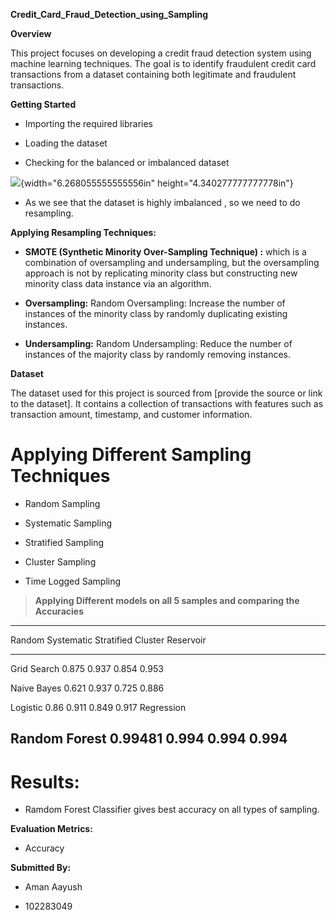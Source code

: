**Credit_Card_Fraud_Detection_using_Sampling**

**Overview**

This project focuses on developing a credit fraud detection system using
machine learning techniques. The goal is to identify fraudulent credit
card transactions from a dataset containing both legitimate and
fraudulent transactions.

**Getting Started**

-   Importing the required libraries

-   Loading the dataset

-   Checking for the balanced or imbalanced dataset

![](vertopal_3f342ea5fc9f4f4f8838b675931321ec/media/image1.png){width="6.268055555555556in"
height="4.340277777777778in"}

-   As we see that the dataset is highly imbalanced , so we need to do
    resampling.

**Applying Resampling Techniques:**

-   **SMOTE (Synthetic Minority Over-Sampling Technique) :** which is a
    combination of oversampling and undersampling, but the oversampling
    approach is not by replicating minority class but constructing new
    minority class data instance via an algorithm.

-   **Oversampling:** Random Oversampling: Increase the number of
    instances of the minority class by randomly duplicating existing
    instances.

-   **Undersampling:** Random Undersampling: Reduce the number of
    instances of the majority class by randomly removing instances.

**Dataset**

The dataset used for this project is sourced from \[provide the source
or link to the dataset\]. It contains a collection of transactions with
features such as transaction amount, timestamp, and customer
information.

# **Applying Different Sampling Techniques**

-   Random Sampling

-   Systematic Sampling

-   Stratified Sampling

-   Cluster Sampling

-   Time Logged Sampling

> **Applying Different models on all 5 samples and comparing the
> Accuracies**

  --------------------------------------------------------------------------
  Random         Systematic     Stratified     Cluster        Reservoir
  -------------- -------------- -------------- -------------- --------------
  Grid Search    0.875          0.937          0.854          0.953

  Naive Bayes    0.621          0.937          0.725          0.886

  Logistic       0.86           0.911          0.849          0.917
  Regression                                                  

  Random Forest  0.99481        0.994          0.994          0.994
  --------------------------------------------------------------------------

# **Results:**

-   Ramdom Forest Classifier gives best accuracy on all types of
    sampling.

**Evaluation Metrics:**

-   Accuracy

**Submitted By:**

-   Aman Aayush

-   102283049

